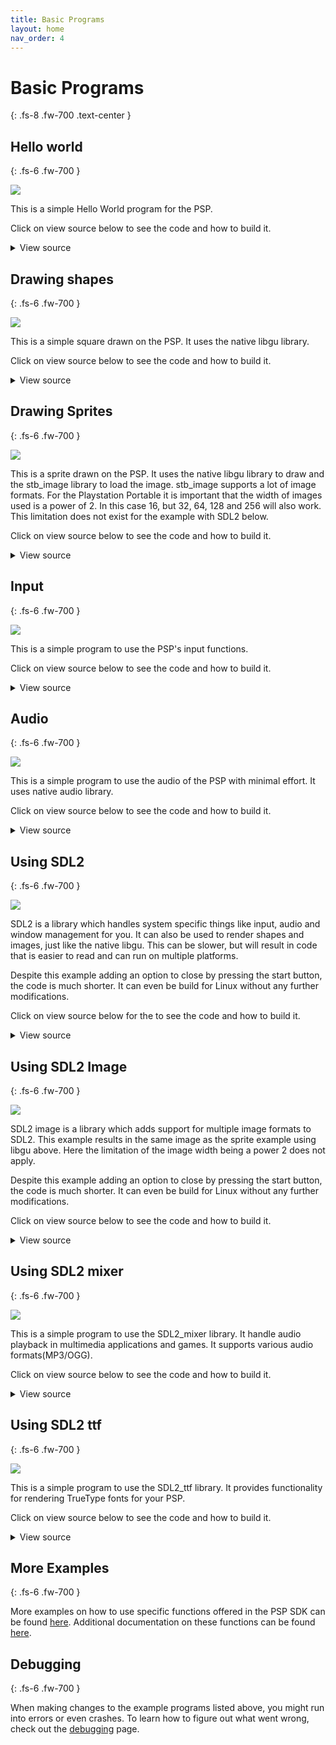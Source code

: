 ```yaml
---
title: Basic Programs
layout: home
nav_order: 4
---
```


# Basic Programs
{: .fs-8 .fw-700 .text-center }

## Hello world
{: .fs-6 .fw-700 }

![](images/hello.png)

This is a simple Hello World program for the PSP.

Click on view source below to see the code and how to build it.

<details markdown="1">

<summary>View source</summary>

**main.c**

```c
{% include samples/hello/main.c %}
```


**CMakeLists.txt**

```cmake
{% include samples/hello/CMakeLists.txt %}
```

Building can be done with:

```shell
mkdir build && cd build
psp-cmake ..
make
```

This will result in an EBOOT.PBP file in the build directory. Put it in a directory in ms0:/PSP/GAME/ and the PSP can run it.

</details>

## Drawing shapes
{: .fs-6 .fw-700 }

![](images/shape.png)

This is a simple square drawn on the PSP. It uses the native libgu library. 

Click on view source below to see the code and how to build it.

<details markdown="1">

<summary>View source</summary>

**main.c**

```c
{% include samples/shape/main.c %}
```

**CMakeLists.txt**

```cmake
{% include samples/shape/CMakeLists.txt %}
```

Building can be done with:

```shell
mkdir build && cd build
psp-cmake ..
make
```

<p>This will result in an EBOOT.PBP file in the build directory. Put it in a directory in ms0:/PSP/GAME/ and the PSP can run it.</p>

More libgu examples can be found <a href="https://github.com/pspdev/pspsdk/tree/master/src/samples/gu">here</a>.

</details>

## Drawing Sprites
{: .fs-6 .fw-700 }

![](images/sprite.png)

This is a sprite drawn on the PSP. It uses the native libgu library to draw and the stb_image library to load the image. stb_image supports a lot of image formats. For the Playstation Portable it is important that the width of images used is a power of 2. In this case 16, but 32, 64, 128 and 256 will also work. This limitation does not exist for the example with SDL2 below.

Click on view source below to see the code and how to build it.

<details markdown="1">

<summary>View source</summary>

**main.c**

```c
{% include samples/sprite/main.c %}
```

**CMakeLists.txt**

```cmake
{% include samples/sprite/CMakeLists.txt %}
```

Building can be done with:

```shell
mkdir build && cd build
psp-cmake ..
make
```

This will result in an EBOOT.PBP file in the build directory. Put it in a directory in ms0:/PSP/GAME/ and add the grass image file, download it from <a href="/resources/grass.png">here</a>, to be able to run it on the PSP. 

More libgu examples can be found <a href="https://github.com/pspdev/pspsdk/tree/master/src/samples/gu">here</a>.

</details>

## Input
{: .fs-6 .fw-700 }

![](images/controls.png)

This is a simple program to use the PSP's input functions.

Click on view source below to see the code and how to build it.

<details markdown="1">

<summary>View source</summary>

**main.c**

```c
{% include samples/controls/main.c %}
```

**CMakeLists.txt**

```cmake
{% include samples/controls/CMakeLists.txt %}
```

Building can be done with:

```shell
mkdir build && cd build
psp-cmake ..
make
```

<p>This will result in an EBOOT.PBP file in the build directory. Put it in a directory in ms0:/PSP/GAME/ and the PSP can run it.</p>

</details>

## Audio
{: .fs-6 .fw-700 }

![](images/audio.png)

This is a simple program to use the audio of the PSP with minimal effort. It uses native audio library. 

Click on view source below to see the code and how to build it.

<details markdown="1">

<summary>View source</summary>

**main.c**

```c
{% include samples/audio/main.c %}
```

**CMakeLists.txt**

```cmake
{% include samples/audio/CMakeLists.txt %}
``````

Building can be done with:

```shell
mkdir build && cd build
psp-cmake ..
make
```

<p>This will result in an EBOOT.PBP file in the build directory. Put it in a directory in ms0:/PSP/GAME/ and the PSP can run it.</p>

More audiolib examples can be found <a href="https://github.com/pspdev/pspsdk/tree/master/src/samples/audio">here</a>.

</details>

## Using SDL2
{: .fs-6 .fw-700 }

![](images/shape.png)

SDL2 is a library which handles system specific things like input, audio and window management for you. It can also be used to render shapes and images, just like the native libgu. This can be slower, but will result in code that is easier to read and can run on multiple platforms.

Despite this example adding an option to close by pressing the start button, the code is much shorter. It can even be build for Linux without any further modifications.

Click on view source below for the to see the code and how to build it.

<details markdown="1">

<summary>View source</summary>

**main.c**

```c
{% include samples/sdl2/main.c %}
```

**CMakeLists.txt**

```cmake
{% include samples/sdl2/CMakeLists.txt %}
``````

Building can be done with:

```shell
mkdir build && cd build
psp-cmake ..
make
```

<p>This will result in an EBOOT.PBP` file in the build directory. Put it in a directory in ms0:/PSP/GAME/ and the PSP can run it.</p>

If you have sdl2 dev package and a compiler installed this code will also build on Linux for Linux by running:

```shell
mkdir build && cd build
cmake ..
make
```

More documentation on SDL can be found <a href="http://wiki.libsdl.org/FrontPage">here</a>.

</details>

## Using SDL2 Image
{: .fs-6 .fw-700 }

![](images/sprite.png)

SDL2 image is a library which adds support for multiple image formats to SDL2. This example results in the same image as the sprite example using libgu above. Here the limitation of the image width being a power 2 does not apply.

Despite this example adding an option to close by pressing the start button, the code is much shorter. It can even be build for Linux without any further modifications.

Click on view source below to see the code and how to build it.

<details markdown="1">

<summary>View source</summary>

**main.c**

```c
{% include samples/sdl2_image/main.c %}
```

**CMakeLists.txt**

```cmake
{% include samples/sdl2_image/CMakeLists.txt %}
```

Building can be done with:

```shell
mkdir build && cd build
psp-cmake ..
make
```

This will result in an EBOOT.PBP file in the build directory. Put it in a directory in ms0:/PSP/GAME/ and add the grass image file, download it from <a href="/resources/grass.png">here</a>, to be able to run it on the PSP. 

If you have sdl2 sdl2-image dev packages and a compiler installed this code will also build on Linux for Linux by running:

```shell
mkdir build && cd build
cmake ..
make
```

Documentation for SDL2_image can be found <a href="https://wiki.libsdl.org/SDL2_image/FrontPage">here</a>.

</details>


## Using SDL2 mixer
{: .fs-6 .fw-700 }

![](images/sdl2_mixer.png)

This is a simple program to use the SDL2_mixer library. It handle audio playback in multimedia applications and games. It supports various audio formats(MP3/OGG).

Click on view source below to see the code and how to build it.

<details markdown="1">

<summary>View source</summary>

**main.c**

```c
{% include samples/sdl2_mixer/main.c %}
```

**CMakeLists.txt**

```cmake
{% include samples/sdl2_mixer/CMakeLists.txt %}
``````

Building can be done with:

```shell
mkdir build && cd build
psp-cmake ..
make
```

This will result in an EBOOT.PBP file in the build directory. Put it in a directory in ms0:/PSP/GAME/ and you need an audio file to test the program, download it from <a href="/resources/test.ogg">here</a>. Put it in a directory in ms0:/MUSIC/ and then rename the audio file same as name on your *MUSIC_PATH* macro in your C code and the PSP can run it.

Documentation for SDL2_mixer can be found <a href="https://wiki.libsdl.org/SDL2_mixer/FrontPage">here</a>.

</details>

## Using SDL2 ttf
{: .fs-6 .fw-700 }

![](images/sdl2_ttf.jpg)

This is a simple program to use the SDL2_ttf library. It provides functionality for rendering TrueType fonts for your PSP.

Click on view source below to see the code and how to build it.

<details markdown="1">

<summary>View source</summary>

**main.c**

```c
{% include samples/sdl2_ttf/main.c %}
```

**CMakeLists.txt**

```cmake
{% include samples/sdl2_ttf/CMakeLists.txt %}
``````

Building can be done with:

```shell
mkdir build && cd build
psp-cmake ..
make
```

This will result in an EBOOT.PBP file in the build directory. Put it in a directory in ms0:/PSP/GAME/ and you need a font file to test the program, download it from <a href="/resources/Pacifico.ttf">here</a>. Put it in a directory same as EBOOT.PBP and the PSP can run it.

Documentation for SDL2_ttf can be found <a href="https://wiki.libsdl.org/SDL2_ttf/FrontPage">here</a>.

</details>

## More Examples
{: .fs-6 .fw-700 }

More examples on how to use specific functions offered in the PSP SDK can be found [here](https://github.com/pspdev/pspsdk/tree/master/src/samples). Additional documentation on these functions can be found [here](https://pspdev.github.io/pspsdk/).

## Debugging
{: .fs-6 .fw-700 }

When making changes to the example programs listed above, you might run into errors or even crashes. To learn how to figure out what went wrong, check out the [debugging](debugging.html) page.
